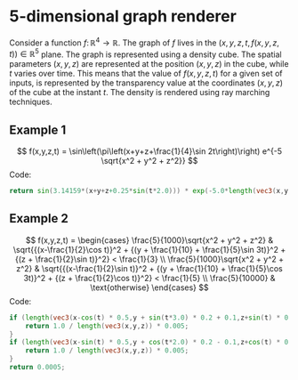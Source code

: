 # 5-dimensional graph renderer
Consider a function $f\colon\mathbb{R}^4 \to \mathbb{R}$. The graph of $f$
lives in the $(x,y,z,t,f(x,y,z,t)) \in \mathbb{R}^5$ plane.
The graph is represented using a density cube.
The spatial parameters $(x,y,z)$ are represented at the position
$(x,y,z)$ in the cube, while $t$ varies over time.
This means that the value of $f(x,y,z,t)$ for a given set of inputs,
is represented by the transparency value at the coordinates $(x,y,z)$ of the cube at the instant $t$.
The density is rendered using ray marching techniques.

## Example 1

$$
f(x,y,z,t) = \sin\left(\pi\left(x+y+z+\frac{1}{4}\sin 2t\right)\right) e^{-5 \sqrt{x^2 + y^2 + z^2}}
$$
Code:
```glsl
return sin(3.14159*(x+y+z+0.25*sin(t*2.0))) * exp(-5.0*length(vec3(x,y,z)));
```

## Example 2

$$
f(x,y,z,t) = \begin{cases}
    \frac{5}{1000}\sqrt{x^2 + y^2 + z^2} & \sqrt{{(x-\frac{1}{2}\cos t)}^2 + {(y + \frac{1}{10} + \frac{1}{5}\sin 3t)}^2 + {(z + \frac{1}{2}\sin t)}^2} < \frac{1}{3} \\
    \frac{5}{1000}\sqrt{x^2 + y^2 + z^2} & \sqrt{{(x-\frac{1}{2}\sin t)}^2 + {(y + \frac{1}{10} + \frac{1}{5}\cos 3t)}^2 + {(z + \frac{1}{2}\cos t)}^2} < \frac{1}{5} \\
    \frac{5}{10000} & \text{otherwise}
\end{cases}
$$
Code:
```glsl
if (length(vec3(x-cos(t) * 0.5,y + sin(t*3.0) * 0.2 + 0.1,z+sin(t) * 0.5)) < 0.3) {
    return 1.0 / length(vec3(x,y,z)) * 0.005;
}
if (length(vec3(x-sin(t) * 0.5,y + cos(t*2.0) * 0.2 - 0.1,z+cos(t) * 0.5)) < 0.2) {
    return 1.0 / length(vec3(x,y,z)) * 0.005;
}
return 0.0005;
```